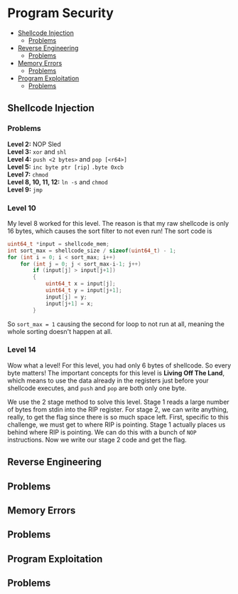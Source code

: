 # Program Security
- [Shellcode Injection](#shellcode-injection)
    - [Problems](#problems)
- [Reverse Engineering](#reverse-engineering)
    - [Problems](#problems-1)
- [Memory Errors](#memory-errors)
    - [Problems](#problems-2)
- [Program Exploitation](#program-exploitation)
    - [Problems](#problems-3)

## Shellcode Injection


### Problems
**Level 2:** NOP Sled \
**Level 3:** `xor` and `shl` \
**Level 4:** `push <2 bytes>` and `pop [<r64>]` \
**Level 5:** `inc byte ptr [rip]` `.byte 0xcb` \
**Level 7:** `chmod` \
**Level 8, 10, 11, 12:** `ln -s` and `chmod` \
**Level 9:** `jmp`

### Level 10 
My level 8 worked for this level. The reason is that my raw shellcode is only 16 bytes, which causes the sort filter to not even run! The sort code is 
```C
uint64_t *input = shellcode_mem;
int sort_max = shellcode_size / sizeof(uint64_t) - 1;
for (int i = 0; i < sort_max; i++)
    for (int j = 0; j < sort_max-i-1; j++)
        if (input[j] > input[j+1])
        {
            uint64_t x = input[j];
            uint64_t y = input[j+1];
            input[j] = y;
            input[j+1] = x;
        }
```
So `sort_max = 1` causing the second for loop to not run at all, meaning the whole sorting doesn't happen at all.

### Level 14

Wow what a level! For this level, you had only 6 bytes of shellcode. So every byte matters! The important concepts for this level is **Living Off The Land**, which means to use the data already in the registers just before your shellcode executes, and `push` and `pop` are both only one byte. 

We use the 2 stage method to solve this level. Stage 1 reads a large number of bytes from stdin into the RIP register. For stage 2, we can write anything, really, to get the flag since there is so much space left. First, specific to this challenge, we must get to where RIP is pointing. Stage 1 actually places us behind where RIP is pointing. We can do this with a bunch of `NOP` instructions. Now we write our stage 2 code and get the flag.



## Reverse Engineering


## Problems


## Memory Errors


## Problems


## Program Exploitation


## Problems
